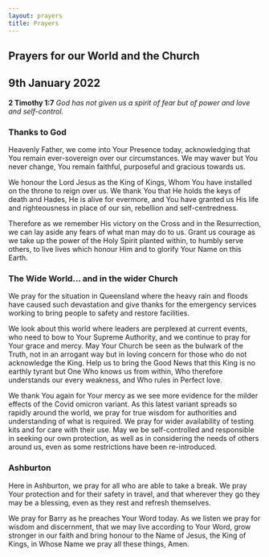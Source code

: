 ```yaml
---
layout: prayers
title: Prayers
---
```

## Prayers for our World and the Church

## 9th January 2022

__2 Timothy 1:7__ 
_God has not given us a spirit of fear but of power and love and self-control._

### Thanks to God
Heavenly Father, we come into Your Presence today, acknowledging that You remain ever-sovereign over our circumstances. We may waver but You never change, You remain faithful, purposeful and gracious towards us.

We honour the Lord Jesus as the King of Kings, Whom You have installed on the throne to reign over us. We thank You that He holds the keys of death and Hades, He is alive for evermore, and You have granted us His life and righteousness in place of our sin, rebellion and self-centredness.

Therefore as we remember His victory on the Cross and in the Resurrection, we can lay aside any fears of what man may do to us. Grant us courage as we take up the power of the Holy Spirit planted within, to humbly serve others, to live lives which honour Him and to glorify Your Name on this Earth.

### The Wide World... and in the wider Church
We pray for the situation in Queensland where the heavy rain and floods have caused such devastation and give thanks for the emergency services working to bring people to safety and restore facilities.

We look about this world where leaders are perplexed at current events, who need to bow to Your Supreme Authority, and we continue to pray for Your grace and mercy. May Your Church be seen as the bulwark of the Truth, not in an arrogant way but in loving concern for those who do not acknowledge the King. Help us to bring the Good News that this King is no earthly tyrant but One Who knows us from within, Who therefore understands our every weakness, and Who rules in Perfect love.

We thank You again for Your mercy as we see more evidence for the milder effects of the Covid omicron variant. As this latest variant spreads so rapidly around the world, we pray for true wisdom for authorities and understanding of what is required. We pray for wider availability of testing kits and for care with their use. May we be self-controlled and responsible in seeking our own protection, as well as in considering the needs of others around us, even as some restrictions have been re-introduced.

### Ashburton
Here in Ashburton, we pray for all who are able to take a break. We pray Your protection and for their safety in travel, and that wherever they go they may be a blessing, even as they rest and refresh themselves.

We pray for Barry as he preaches Your Word today. As we listen we pray for wisdom and discernment, that we may live according to Your Word, grow stronger in our faith and bring honour to the Name of Jesus, the King of Kings, in Whose Name we pray all these things, Amen.
